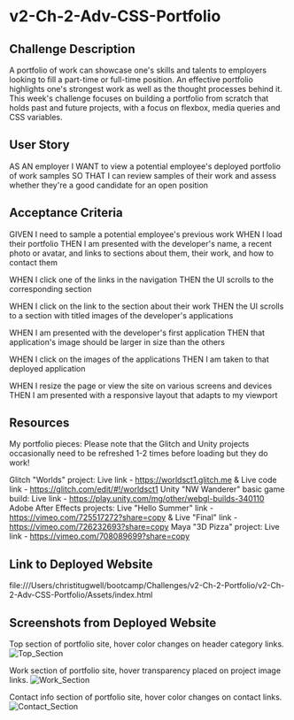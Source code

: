 # v2-Ch-2-Adv-CSS-Portfolio

## Challenge Description
A portfolio of work can showcase one's skills and talents to employers looking to fill a part-time or full-time position. An effective portfolio highlights one's strongest work as well as the thought processes behind it. This week's challenge focuses on building a portfolio from scratch that holds past and future projects, with a focus on flexbox, media queries and CSS variables. 

## User Story
AS AN employer
I WANT to view a potential employee's deployed portfolio of work samples
SO THAT I can review samples of their work and assess whether they're a good candidate for an open position

## Acceptance Criteria
GIVEN I need to sample a potential employee's previous work
WHEN I load their portfolio
THEN I am presented with the developer's name, a recent photo or avatar, and links to sections about them, their work, and how to contact them

WHEN I click one of the links in the navigation
THEN the UI scrolls to the corresponding section

WHEN I click on the link to the section about their work
THEN the UI scrolls to a section with titled images of the developer's applications

WHEN I am presented with the developer's first application
THEN that application's image should be larger in size than the others

WHEN I click on the images of the applications
THEN I am taken to that deployed application

WHEN I resize the page or view the site on various screens and devices
THEN I am presented with a responsive layout that adapts to my viewport

## Resources
My portfolio pieces:
Please note that the Glitch and Unity projects occasionally need to be refreshed 1-2 times before loading but they do work!

Glitch "Worlds" project: Live link - https://worldsct1.glitch.me & Live code link - https://glitch.com/edit/#!/worldsct1
Unity "NW Wanderer" basic game build: Live link - https://play.unity.com/mg/other/webgl-builds-340110
Adobe After Effects projects: Live "Hello Summer" link - https://vimeo.com/725517272?share=copy & Live "Final" link - https://vimeo.com/726232693?share=copy
Maya "3D Pizza" project: Live link - https://vimeo.com/708089699?share=copy

## Link to Deployed Website
file:///Users/christitugwell/bootcamp/Challenges/v2-Ch-2-Portfolio/v2-Ch-2-Adv-CSS-Portfolio/Assets/index.html

## Screenshots from Deployed Website
Top section of portfolio site, hover color changes on header category links. 
![Top_Section](https://github.com/tugwellchristi/v2-Ch-2-Adv-CSS-Portfolio/assets/90078824/be175702-8972-47a8-9a28-6bd7ef2b52e0)

Work section of portfolio site, hover transparency placed on project image links. 
![Work_Section](https://github.com/tugwellchristi/v2-Ch-2-Adv-CSS-Portfolio/assets/90078824/30e6e04b-880d-4367-bbf1-1f471041bab3)

Contact info section of portfolio site, hover color changes on contact links. 
![Contact_Section](https://github.com/tugwellchristi/v2-Ch-2-Adv-CSS-Portfolio/assets/90078824/c311b3de-6a72-4fb8-aeff-585168c27d7a)